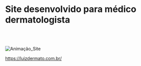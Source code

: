 # Site desenvolvido para médico dermatologista
<br>
<br>

![Animação_Site](https://user-images.githubusercontent.com/77770841/172214753-31b0ddf8-3d22-40a4-9ecf-e8420858ed67.gif)


https://luizdermato.com.br/
